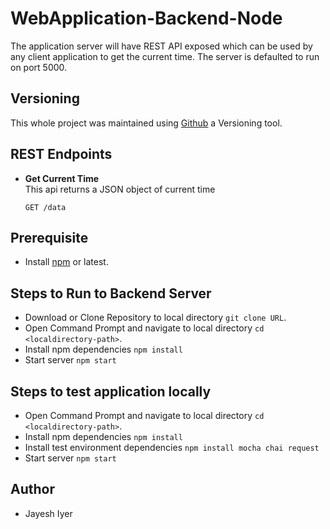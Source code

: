 # WebApplication-Backend-Node
The application server will have REST API exposed which can be used by any client application to get the current time. The server is defaulted to run on port 5000.

## Versioning 
This whole project was maintained using [Github](https://github.com/) a Versioning tool.

## REST Endpoints
- **Get Current Time** <br>
  This api returns a JSON object of current time <br>
  ```
  GET /data
  ```
  
## Prerequisite
 * Install [npm](https://www.npmjs.com/get-npm) or latest.
 
## Steps to Run to Backend Server
 * Download or Clone Repository to local directory `git clone URL`.
 * Open Command Prompt and navigate to local directory `cd <localdirectory-path>`.
 * Install npm dependencies `npm install`
 * Start server `npm start`

## Steps to test application locally
 * Open Command Prompt and navigate to local directory `cd <localdirectory-path>`.
 * Install npm dependencies `npm install`
 * Install test environment dependencies `npm install mocha chai request`
 * Start server `npm start`

##  Author
- Jayesh Iyer